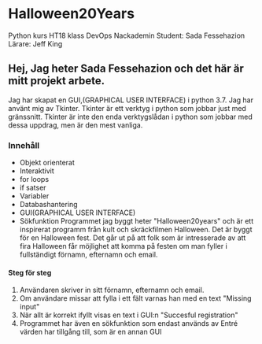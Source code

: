 # Halloween20Years
Python kurs HT18 klass DevOps Nackademin 
Student: Sada Fessehazion
Lärare: Jeff King

## Hej, Jag heter Sada Fessehazion och det här är mitt projekt arbete.

Jag har skapat en GUI,(GRAPHICAL USER INTERFACE) i python 3.7. Jag har använt mig av Tkinter. Tkinter är ett verktyg i python som jobbar just med gränssnitt. Tkinter är inte den enda verktygslådan i python som jobbar med dessa uppdrag, men är den mest vanliga.

### Innehåll
* Objekt orienterat
* Interaktivit
* for loops
* if satser
* Variabler
* Databashantering
* GUI(GRAPHICAL USER INTERFACE)
* Sökfunktion
Programmet jag byggt heter "Halloween20years" och är ett inspirerat programm från kult och skräckfilmen Halloween. Det är byggt för en Halloween fest. Det går ut på att folk som är intresserade av att fira Halloween får möjlighet att komma på festen om man fyller i fullständigt förnamn, efternamn och email.

#### Steg för steg

1. Användaren skriver in sitt förnamn, efternamn och email.
2. Om användare missar att fylla i ett fält varnas han med en text "Missing input"
3. När allt är korrekt ifyllt visas en text i GUI:n "Succesful registration"
4. Programmet har även en sökfunktion som endast används av Entré värden har tillgång till, som är en annan GUI



